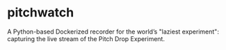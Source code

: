 # pitchwatch
A Python-based Dockerized recorder for the world’s "laziest experiment": capturing the live stream of the Pitch Drop Experiment.
